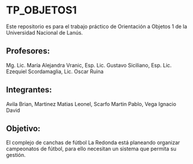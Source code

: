 # TP_OBJETOS1
Este repositorio es para el trabajo práctico de Orientación a Objetos 1 de la Universidad Nacional de Lanús.

## Profesores:

Mg. Lic. María Alejandra Vranic,
Esp. Lic. Gustavo Siciliano,
Esp. Lic. Ezequiel Scordamaglia,
Lic. Oscar Ruina

## Integrantes:

Avila Brian,
Martinez Matias Leonel,
Scarfo Martin Pablo,
Vega Ignacio David

## Objetivo:
El complejo de canchas de fútbol La Redonda está planeando organizar campeonatos de fútbol, para ello necesitan un sistema que permita su gestión.  
